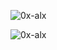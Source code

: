 <p align="left"> <img src="https://komarev.com/ghpvc/?username=0x-alx&label=Profile%20views&color=0e75b6&style=flat" alt="0x-alx" /> </p>

<p><img align="center" src="https://github-readme-stats.vercel.app/api/top-langs?username=0x-alx&show_icons=true&locale=en&layout=compact" alt="0x-alx" /></p>



